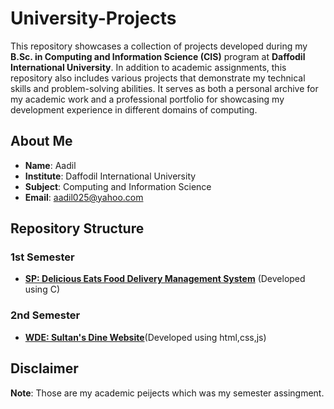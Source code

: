 # University-Projects

This repository showcases a collection of projects developed during my **B.Sc. in Computing and Information Science (CIS)** program at **Daffodil International University**. In addition to academic assignments, this repository also includes various projects that demonstrate my technical skills and problem-solving abilities. It serves as both a personal archive for my academic work and a professional portfolio for showcasing my development experience in different domains of computing.
## About Me

- **Name**: Aadil
- **Institute**: Daffodil International University
- **Subject**: Computing and Information Science
- **Email**: [aadil025@yahoo.com](mailto:aadil025@yahoo.com)

## Repository Structure


### 1st Semester
- [**SP: Delicious Eats Food Delivery Management System**](https://github.com/LunarLumos/University-Projects/tree/main/1st_semester/Delicious_Eats_Management_System) (Developed using C)

### 2nd Semester
- [**WDE: Sultan's Dine Website**](https://lunarlumos.github.io/University-Projects/2nd_semester/wed%3Esultan_dines/)(Developed using html,css,js)


## Disclaimer

**Note**: Those are my academic peijects which was my semester assingment.
